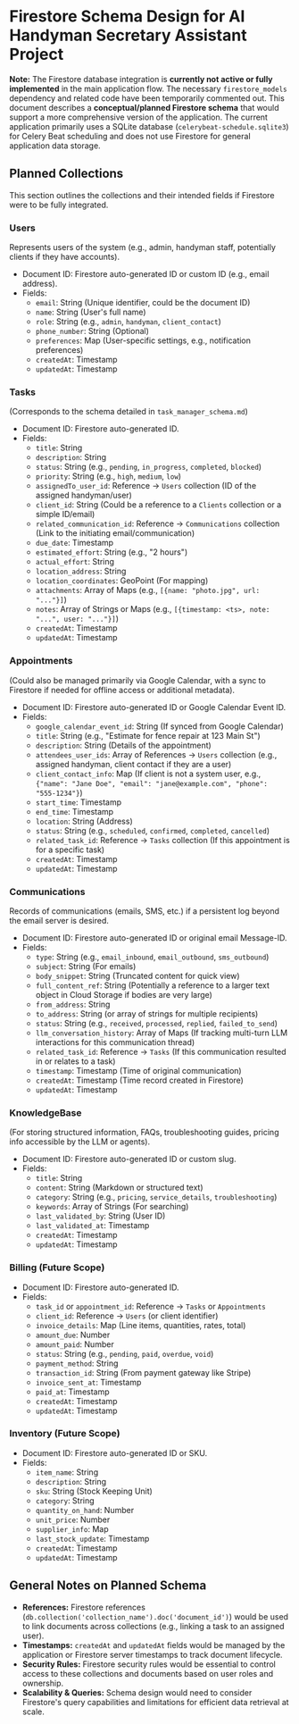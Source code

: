 # Firestore Schema Design for AI Handyman Secretary Assistant Project

**Note:** The Firestore database integration is **currently not active or fully implemented** in the main application flow. The necessary `firestore_models` dependency and related code have been temporarily commented out. This document describes a **conceptual/planned Firestore schema** that would support a more comprehensive version of the application. The current application primarily uses a SQLite database (`celerybeat-schedule.sqlite3`) for Celery Beat scheduling and does not use Firestore for general application data storage.

## Planned Collections

This section outlines the collections and their intended fields if Firestore were to be fully integrated.

### Users
Represents users of the system (e.g., admin, handyman staff, potentially clients if they have accounts).
- Document ID: Firestore auto-generated ID or custom ID (e.g., email address).
- Fields:
  - `email`: String (Unique identifier, could be the document ID)
  - `name`: String (User's full name)
  - `role`: String (e.g., `admin`, `handyman`, `client_contact`)
  - `phone_number`: String (Optional)
  - `preferences`: Map (User-specific settings, e.g., notification preferences)
  - `createdAt`: Timestamp
  - `updatedAt`: Timestamp

### Tasks
(Corresponds to the schema detailed in `task_manager_schema.md`)
- Document ID: Firestore auto-generated ID.
- Fields:
  - `title`: String
  - `description`: String
  - `status`: String (e.g., `pending`, `in_progress`, `completed`, `blocked`)
  - `priority`: String (e.g., `high`, `medium`, `low`)
  - `assignedTo_user_id`: Reference -> `Users` collection (ID of the assigned handyman/user)
  - `client_id`: String (Could be a reference to a `Clients` collection or a simple ID/email)
  - `related_communication_id`: Reference -> `Communications` collection (Link to the initiating email/communication)
  - `due_date`: Timestamp
  - `estimated_effort`: String (e.g., "2 hours")
  - `actual_effort`: String
  - `location_address`: String
  - `location_coordinates`: GeoPoint (For mapping)
  - `attachments`: Array of Maps (e.g., `[{name: "photo.jpg", url: "..."}]`)
  - `notes`: Array of Strings or Maps (e.g., `[{timestamp: <ts>, note: "...", user: "..."}]`)
  - `createdAt`: Timestamp
  - `updatedAt`: Timestamp

### Appointments
(Could also be managed primarily via Google Calendar, with a sync to Firestore if needed for offline access or additional metadata).
- Document ID: Firestore auto-generated ID or Google Calendar Event ID.
- Fields:
  - `google_calendar_event_id`: String (If synced from Google Calendar)
  - `title`: String (e.g., "Estimate for fence repair at 123 Main St")
  - `description`: String (Details of the appointment)
  - `attendees_user_ids`: Array of References -> `Users` collection (e.g., assigned handyman, client contact if they are a user)
  - `client_contact_info`: Map (If client is not a system user, e.g., `{"name": "Jane Doe", "email": "jane@example.com", "phone": "555-1234"}`)
  - `start_time`: Timestamp
  - `end_time`: Timestamp
  - `location`: String (Address)
  - `status`: String (e.g., `scheduled`, `confirmed`, `completed`, `cancelled`)
  - `related_task_id`: Reference -> `Tasks` collection (If this appointment is for a specific task)
  - `createdAt`: Timestamp
  - `updatedAt`: Timestamp

### Communications
Records of communications (emails, SMS, etc.) if a persistent log beyond the email server is desired.
- Document ID: Firestore auto-generated ID or original email Message-ID.
- Fields:
  - `type`: String (e.g., `email_inbound`, `email_outbound`, `sms_outbound`)
  - `subject`: String (For emails)
  - `body_snippet`: String (Truncated content for quick view)
  - `full_content_ref`: String (Potentially a reference to a larger text object in Cloud Storage if bodies are very large)
  - `from_address`: String
  - `to_address`: String (or array of strings for multiple recipients)
  - `status`: String (e.g., `received`, `processed`, `replied`, `failed_to_send`)
  - `llm_conversation_history`: Array of Maps (If tracking multi-turn LLM interactions for this communication thread)
  - `related_task_id`: Reference -> `Tasks` (If this communication resulted in or relates to a task)
  - `timestamp`: Timestamp (Time of original communication)
  - `createdAt`: Timestamp (Time record created in Firestore)
  - `updatedAt`: Timestamp

### KnowledgeBase
(For storing structured information, FAQs, troubleshooting guides, pricing info accessible by the LLM or agents).
- Document ID: Firestore auto-generated ID or custom slug.
- Fields:
  - `title`: String
  - `content`: String (Markdown or structured text)
  - `category`: String (e.g., `pricing`, `service_details`, `troubleshooting`)
  - `keywords`: Array of Strings (For searching)
  - `last_validated_by`: String (User ID)
  - `last_validated_at`: Timestamp
  - `createdAt`: Timestamp
  - `updatedAt`: Timestamp

### Billing (Future Scope)
- Document ID: Firestore auto-generated ID.
- Fields:
  - `task_id` or `appointment_id`: Reference -> `Tasks` or `Appointments`
  - `client_id`: Reference -> `Users` (or client identifier)
  - `invoice_details`: Map (Line items, quantities, rates, total)
  - `amount_due`: Number
  - `amount_paid`: Number
  - `status`: String (e.g., `pending`, `paid`, `overdue`, `void`)
  - `payment_method`: String
  - `transaction_id`: String (From payment gateway like Stripe)
  - `invoice_sent_at`: Timestamp
  - `paid_at`: Timestamp
  - `createdAt`: Timestamp
  - `updatedAt`: Timestamp

### Inventory (Future Scope)
- Document ID: Firestore auto-generated ID or SKU.
- Fields:
  - `item_name`: String
  - `description`: String
  - `sku`: String (Stock Keeping Unit)
  - `category`: String
  - `quantity_on_hand`: Number
  - `unit_price`: Number
  - `supplier_info`: Map
  - `last_stock_update`: Timestamp
  - `createdAt`: Timestamp
  - `updatedAt`: Timestamp

## General Notes on Planned Schema
- **References:** Firestore references (`db.collection('collection_name').doc('document_id')`) would be used to link documents across collections (e.g., linking a task to an assigned user).
- **Timestamps:** `createdAt` and `updatedAt` fields would be managed by the application or Firestore server timestamps to track document lifecycle.
- **Security Rules:** Firestore security rules would be essential to control access to these collections and documents based on user roles and ownership.
- **Scalability & Queries:** Schema design would need to consider Firestore's query capabilities and limitations for efficient data retrieval at scale.